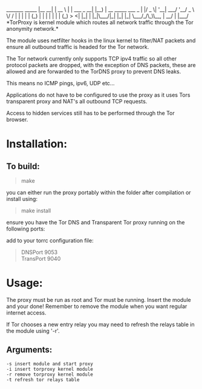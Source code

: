 <div>
  _______         _____  
 |__   __|       |  __ \  
    | | ___  _ __| |__) | __ _____  ___   _  
    | |/ _ \| '__|  ___/ '__/ _ \ \/ / | | |  
    | | (_) | |  | |   | | | (_) >  <| |_| |  
    |_|\___/|_|  |_|   |_|  \___/_/\_\\__, |  
                                       __/ |  
                                      |___/  
  
</div>
*TorProxy is kernel module which routes all network traffic through the Tor anonymity network.*

The module uses netfilter hooks in the linux kernel to filter/NAT packets and ensure all outbound traffic is headed for the Tor network.

The Tor network currently only supports TCP ipv4 traffic so all other protocol packets are dropped, with the exception of DNS packets, these are allowed and are forwarded to the TorDNS proxy to prevent DNS leaks.

This means no ICMP pings, ipv6, UDP etc...

Applications do not have to be configured to use the proxy as it uses Tors transparent proxy and NAT's all outbound TCP requests.

Access to hidden services still has to be performed through the Tor browser.


# Installation:

## To build:

> make

you can either run the proxy portably within the folder after compilation or install using:

> make install

ensure you have the Tor DNS and Transparent Tor proxy running on the following ports:

add to your torrc configuration file:

> DNSPort 9053  
> TransPort 9040

# Usage:

The proxy must be run as root and Tor must be running. Insert the module and your done! Remember to remove the module when you want regular internet access.

If Tor chooses a new entry relay you may need to refresh the relays table in the module using '-r'.

## Arguments:
    -s insert module and start proxy  
    -i insert torproxy kernel module  
    -r remove torproxy kernel module  
    -t refresh tor relays table



